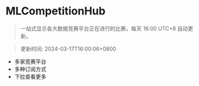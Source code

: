 # MLCompetitionHub

> 一站式显示各大数据竞赛平台正在进行的比赛，每天 16:00 UTC+8 自动更新。
  
> 更新时间: 2024-03-17T16:00:06+0800 

* 多家竞赛平台
* 多种订阅方式
* 下拉查看更多